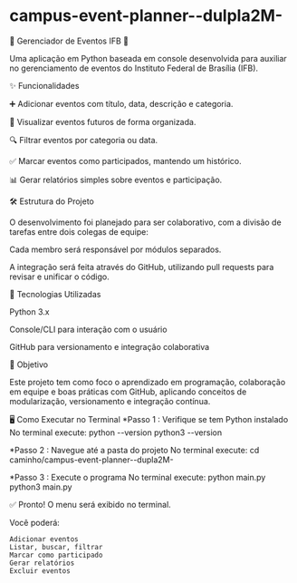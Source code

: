 # campus-event-planner--dulpla2M-
🎉 Gerenciador de Eventos IFB 🎉

Uma aplicação em Python baseada em console desenvolvida para auxiliar no gerenciamento de eventos do Instituto Federal de Brasília (IFB).

✨ Funcionalidades

➕ Adicionar eventos com título, data, descrição e categoria.

📅 Visualizar eventos futuros de forma organizada.

🔍 Filtrar eventos por categoria ou data.

✅ Marcar eventos como participados, mantendo um histórico.

📊 Gerar relatórios simples sobre eventos e participação.

🛠️ Estrutura do Projeto

O desenvolvimento foi planejado para ser colaborativo, com a divisão de tarefas entre dois colegas de equipe:

Cada membro será responsável por módulos separados.

A integração será feita através do GitHub, utilizando pull requests para revisar e unificar o código.

🚀 Tecnologias Utilizadas

Python 3.x

Console/CLI para interação com o usuário

GitHub para versionamento e integração colaborativa

📌 Objetivo

Este projeto tem como foco o aprendizado em programação, colaboração em equipe e boas práticas com GitHub, aplicando conceitos de modularização, versionamento e integração contínua.

🖥️ Como Executar no Terminal
*Passo 1 : Verifique se tem Python instalado 
    No terminal execute:
        python --version
        python3 --version

*Passo 2 : Navegue até a pasta do projeto 
    No terminal execute:
        cd caminho/campus-event-planner--dupla2M-

*Passo 3 : Execute o programa
    No terminal execute:
        python main.py
        python3 main.py

✅ Pronto! O menu será exibido no terminal. 

Você poderá: 

    Adicionar eventos
    Listar, buscar, filtrar
    Marcar como participado
    Gerar relatórios
    Excluir eventos
     
